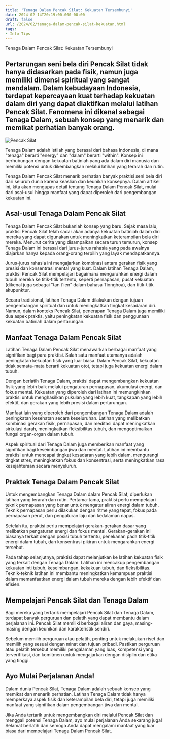 ```yaml
---
title: 'Tenaga Dalam Pencak Silat: Kekuatan Tersembunyi'
date: 2024-02-14T20:19:00.000-08:00
draft: false
url: /2024/02/tenaga-dalam-pencak-silat-kekuatan.html
tags: 
- Info Tips
---
```


Tenaga Dalam Pencak Silat: Kekuatan Tersembunyi

Pertarungan seni bela diri Pencak Silat tidak hanya didasarkan pada fisik, namun juga memiliki dimensi spiritual yang sangat mendalam. Dalam kebudayaan Indonesia, terdapat kepercayaan kuat terhadap kekuatan dalam diri yang dapat diaktifkan melalui latihan Pencak Silat. Fenomena ini dikenal sebagai Tenaga Dalam, sebuah konsep yang menarik dan memikat perhatian banyak orang.
---------------------------------------------------------------------------------------------------------------------------------------------------------------------------------------------------------------------------------------------------------------------------------------------------------------------------------------------------------------------------------------

![Pencak Silat](https://www.static-src.com/wcsstore/Indraprastha/images/catalog/full/80/MTA-11303205/pustaka_obor_indonesia_paket_bundling_pencak_silat_untuk_generasi_penerus_-_politik_tenaga_dalam_full01_lycu3edx.jpg)

Tenaga Dalam adalah istilah yang berasal dari bahasa Indonesia, di mana "tenaga" berarti "energy" dan "dalam" berarti "within". Konsep ini berhubungan dengan kekuatan batiniah yang ada dalam diri manusia dan memiliki potensi untuk dikembangkan melalui latihan yang terarah dan rutin.

Tenaga Dalam Pencak Silat menarik perhatian banyak praktisi seni bela diri dari seluruh dunia karena keaslian dan keunikan konsepnya. Dalam artikel ini, kita akan mengupas detail tentang Tenaga Dalam Pencak Silat, mulai dari asal-usul hingga manfaat yang dapat diperoleh dari pengembangan kekuatan ini.

Asal-usul Tenaga Dalam Pencak Silat
-----------------------------------

Tenaga Dalam Pencak Silat bukanlah konsep yang baru. Sejak masa lalu, praktisi Pencak Silat telah sadar akan adanya kekuatan batiniah dalam diri mereka yang dapat digunakan untuk meningkatkan keterampilan bela diri mereka. Menurut cerita yang disampaikan secara turun temurun, konsep Tenaga Dalam ini berasal dari jurus-jurus rahasia yang pada awalnya diajarkan hanya kepada orang-orang terpilih yang layak mendapatkannya.

Jurus-jurus rahasia ini mengajarkan kombinasi antara gerakan fisik yang presisi dan konsentrasi mental yang kuat. Dalam latihan Tenaga Dalam, praktisi Pencak Silat mempelajari bagaimana mengarahkan energi dalam tubuh mereka ke titik-titik tertentu, seperti pernapasan, pusat kekuatan (dikenal juga sebagai "tan t'ien" dalam bahasa Tionghoa), dan titik-titik akupunktur.

Secara tradisional, latihan Tenaga Dalam dilakukan dengan tujuan pengembangan spiritual dan untuk meningkatkan tingkat kesadaran diri. Namun, dalam konteks Pencak Silat, penerapan Tenaga Dalam juga memiliki dua aspek praktis, yaitu peningkatan kekuatan fisik dan penggunaan kekuatan batiniah dalam pertarungan.

Manfaat Tenaga Dalam Pencak Silat
---------------------------------

Latihan Tenaga Dalam Pencak Silat menawarkan berbagai manfaat yang signifikan bagi para praktisi. Salah satu manfaat utamanya adalah peningkatan kekuatan fisik yang luar biasa. Dalam Pencak Silat, kekuatan tidak semata-mata berarti kekuatan otot, tetapi juga kekuatan energi dalam tubuh.

Dengan berlatih Tenaga Dalam, praktisi dapat mengembangkan kekuatan fisik yang lebih baik melalui pengaturan pernapasan, akumulasi energi, dan fokus mental. Kekuatan yang diperoleh dari latihan ini memungkinkan praktisi untuk menghasilkan pukulan yang lebih kuat, tangkapan yang lebih efektif, dan gerakan yang lebih presisi dalam pertarungan.

Manfaat lain yang diperoleh dari pengembangan Tenaga Dalam adalah peningkatan kesehatan secara keseluruhan. Latihan yang melibatkan kombinasi gerakan fisik, pernapasan, dan meditasi dapat meningkatkan sirkulasi darah, meningkatkan fleksibilitas tubuh, dan mengoptimalkan fungsi organ-organ dalam tubuh.

Aspek spiritual dari Tenaga Dalam juga memberikan manfaat yang signifikan bagi keseimbangan jiwa dan mental. Latihan ini membantu praktisi untuk mencapai tingkat kesadaran yang lebih dalam, mengurangi tingkat stres, meningkatkan fokus dan konsentrasi, serta meningkatkan rasa kesejahteraan secara menyeluruh.

Praktek Tenaga Dalam Pencak Silat
---------------------------------

Untuk mengembangkan Tenaga Dalam dalam Pencak Silat, diperlukan latihan yang terarah dan rutin. Pertama-tama, praktisi perlu mempelajari teknik pernapasan yang benar untuk mengatur aliran energi dalam tubuh. Teknik pernapasan perlu dilakukan dengan ritme yang tepat, fokus pada pernapasan perut, dan pengaturan laju dan kedalaman napas.

Setelah itu, praktisi perlu mempelajari gerakan-gerakan dasar yang melibatkan pengaturan energi dan fokus mental. Gerakan-gerakan ini biasanya terkait dengan posisi tubuh tertentu, penekanan pada titik-titik energi dalam tubuh, dan konsentrasi pikiran untuk mengarahkan energi tersebut.

Pada tahap selanjutnya, praktisi dapat melanjutkan ke latihan kekuatan fisik yang terkait dengan Tenaga Dalam. Latihan ini mencakup pengembangan kekuatan inti tubuh, keseimbangan, kekakuan tubuh, dan fleksibilitas. Teknik-teknik latihan ini membantu meningkatkan kemampuan praktisi dalam memanfaatkan energi dalam tubuh mereka dengan lebih efektif dan efisien.

Mempelajari Pencak Silat dan Tenaga Dalam
-----------------------------------------

Bagi mereka yang tertarik mempelajari Pencak Silat dan Tenaga Dalam, terdapat banyak perguruan dan pelatih yang dapat membantu dalam perjalanan ini. Pencak Silat memiliki berbagai aliran dan gaya, masing-masing dengan keunikan dan karakteristik sendiri.

Sebelum memilih perguruan atau pelatih, penting untuk melakukan riset dan memilih yang sesuai dengan minat dan tujuan pribadi. Pastikan perguruan atau pelatih tersebut memiliki pengalaman yang luas, kompetensi yang terverifikasi, dan komitmen untuk mengajarkan dengan disiplin dan etika yang tinggi.

Ayo Mulai Perjalanan Anda!
--------------------------

Dalam dunia Pencak Silat, Tenaga Dalam adalah sebuah konsep yang memikat dan menarik perhatian. Latihan Tenaga Dalam tidak hanya memperkaya aspek fisik dan keterampilan bela diri, tetapi juga memiliki manfaat yang signifikan dalam pengembangan jiwa dan mental.

Jika Anda tertarik untuk mengembangkan diri melalui Pencak Silat dan menggali potensi Tenaga Dalam, ayo mulai perjalanan Anda sekarang juga! Selamat berlatih dan semoga Anda dapat mengalami manfaat yang luar biasa dari mempelajari Tenaga Dalam Pencak Silat.